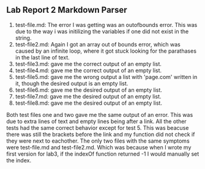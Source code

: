 ## Lab Report 2 Markdown Parser

1. test-file.md:  The error I was getting was an outofbounds error. This was due to the way i was initilizing the variables if one did not exist in the string.
2. test-file2.md: Again I got an array out of bounds error, which was caused by an infinite loop, where it got stuck looking for the parathases in the last line of text.
3. test-file3.md: gave me the correct output of an empty list. 
4. test-file4.md: gave me the correct output of an empty list. 
5. test-file5.md: gave me the wrong output a list with 'page.com' written in it, though the desired output is an empty list.
6. test-file6.md: gave me the desired output of an empty list.
7. test-file7.md: gave me the desired output of an empty list.
8. test-file8.md: gave me the desired output of an empty list.

Both test files one and two gave me the same output of an error. This was due to extra lines of text and empty lines being after a link. All the other tests had the same correct behavior except for test 5. This was beacuse there was still the brackets before the link and my function did not check if they were next to eachother. The only two files with the same symptoms were test-file.md and test-file2.md. Which was because when I wrote my first version for lab3, if the indexOf function returned -1 I would manually set the index. 
